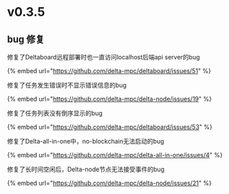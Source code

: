 # v0.3.5

## bug 修复

修复了Deltaboard远程部署时也一直访问localhost后端api server的bug

{% embed url="https://github.com/delta-mpc/deltaboard/issues/51" %}

修复了任务发生错误时不显示错误信息的bug

{% embed url="https://github.com/delta-mpc/delta-node/issues/19" %}

修复了任务列表没有倒序显示的bug

{% embed url="https://github.com/delta-mpc/deltaboard/issues/53" %}

修复了Delta-all-in-one中，no-blockchain无法启动的bug

{% embed url="https://github.com/delta-mpc/delta-all-in-one/issues/4" %}

修复了长时间空闲后，Delta-node节点无法接受事件的bug

{% embed url="https://github.com/delta-mpc/delta-node/issues/21" %}
